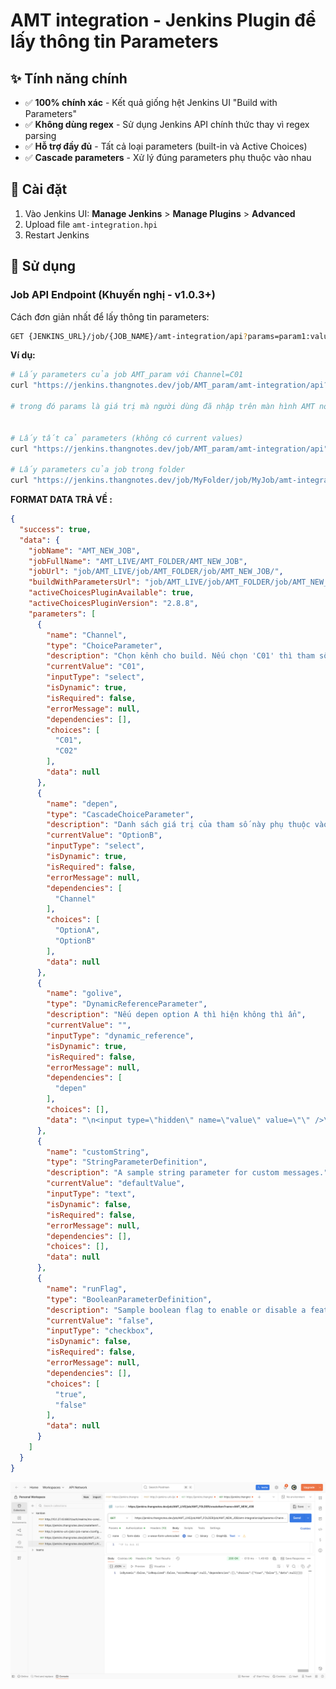 # AMT integration - Jenkins Plugin để lấy thông tin Parameters
## ✨ Tính năng chính

- ✅ **100% chính xác** - Kết quả giống hệt Jenkins UI "Build with Parameters"
- ✅ **Không dùng regex** - Sử dụng Jenkins API chính thức thay vì regex parsing
- ✅ **Hỗ trợ đầy đủ** - Tất cả loại parameters (built-in và Active Choices)
- ✅ **Cascade parameters** - Xử lý đúng parameters phụ thuộc vào nhau

## 🚀 Cài đặt

1. Vào Jenkins UI: **Manage Jenkins** > **Manage Plugins** > **Advanced**
2. Upload file `amt-integration.hpi`
3. Restart Jenkins

## 📖 Sử dụng

### Job API Endpoint (Khuyến nghị - v1.0.3+)

Cách đơn giản nhất để lấy thông tin parameters:

```bash
GET {JENKINS_URL}/job/{JOB_NAME}/amt-integration/api?params=param1:value1,param2:value2
```

**Ví dụ:**
```bash
# Lấy parameters của job AMT_param với Channel=C01
curl "https://jenkins.thangnotes.dev/job/AMT_param/amt-integration/api?params=Channel:C01"

# trong đó params là giá trị mà người dùng đã nhập trên màn hình AMT nó dùng làm điều kiện để ẩn hiện các param khác nếu có 


# Lấy tất cả parameters (không có current values)
curl "https://jenkins.thangnotes.dev/job/AMT_param/amt-integration/api"

# Lấy parameters của job trong folder
curl "https://jenkins.thangnotes.dev/job/MyFolder/job/MyJob/amt-integration/api?params=param1:value1,param2:value2"
``` 
**FORMAT DATA TRẢ VỀ :**
```json
{
  "success": true,
  "data": {
    "jobName": "AMT_NEW_JOB",
    "jobFullName": "AMT_LIVE/AMT_FOLDER/AMT_NEW_JOB",
    "jobUrl": "job/AMT_LIVE/job/AMT_FOLDER/job/AMT_NEW_JOB/",
    "buildWithParametersUrl": "job/AMT_LIVE/job/AMT_FOLDER/job/AMT_NEW_JOB/buildWithParameters",
    "activeChoicesPluginAvailable": true,
    "activeChoicesPluginVersion": "2.8.8",
    "parameters": [
      {
        "name": "Channel",
        "type": "ChoiceParameter",
        "description": "Chọn kênh cho build. Nếu chọn 'C01' thì tham số 'depen' sẽ hiển thị 'D01'; nếu chọn 'C02' thì tham số 'depen' sẽ hiển thị 'D02'. Điều này giúss bạn dễ test vì các giá trị gần nhau.",
        "currentValue": "C01",
        "inputType": "select",
        "isDynamic": true,
        "isRequired": false,
        "errorMessage": null,
        "dependencies": [],
        "choices": [
          "C01",
          "C02"
        ],
        "data": null
      },
      {
        "name": "depen",
        "type": "CascadeChoiceParameter",
        "description": "Danh sách giá trị của tham số này phụ thuộc vào Channel. Nếu Channel = 'C01', tham số sẽ hiển thị hai checkbox OptionA và OptionB. Nếu Channel là 'C02' hoặc giá trị khác, tham số sẽ hiển thị ba checkbox OptionA, OptionB và OptionC. Bạn có thể chọn một hoặc nhiều tùy chọn.",
        "currentValue": "OptionB",
        "inputType": "select",
        "isDynamic": true,
        "isRequired": false,
        "errorMessage": null,
        "dependencies": [
          "Channel"
        ],
        "choices": [
          "OptionA",
          "OptionB"
        ],
        "data": null
      },
      {
        "name": "golive",
        "type": "DynamicReferenceParameter",
        "description": "Nếu depen option A thì hiện không thì ẩn",
        "currentValue": "",
        "inputType": "dynamic_reference",
        "isDynamic": true,
        "isRequired": false,
        "errorMessage": null,
        "dependencies": [
          "depen"
        ],
        "choices": [],
        "data": "\n<input type=\"hidden\" name=\"value\" value=\"\" />\n\n"
      },
      {
        "name": "customString",
        "type": "StringParameterDefinition",
        "description": "A sample string parameter for custom messages.",
        "currentValue": "defaultValue",
        "inputType": "text",
        "isDynamic": false,
        "isRequired": false,
        "errorMessage": null,
        "dependencies": [],
        "choices": [],
        "data": null
      },
      {
        "name": "runFlag",
        "type": "BooleanParameterDefinition",
        "description": "Sample boolean flag to enable or disable a feature.",
        "currentValue": "false",
        "inputType": "checkbox",
        "isDynamic": false,
        "isRequired": false,
        "errorMessage": null,
        "dependencies": [],
        "choices": [
          "true",
          "false"
        ],
        "data": null
      }
    ]
  }
}
``` 
![alt text](image.png)
